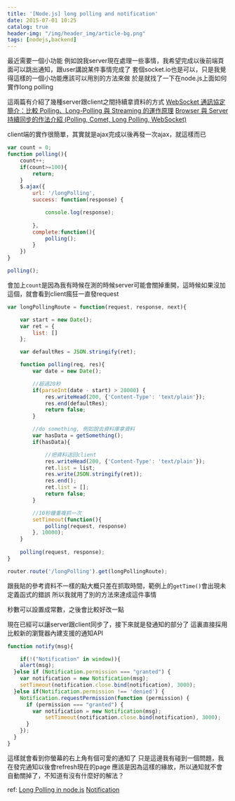 ```yaml
---
title: '[Node.js] long polling and notification'
date: 2015-07-01 10:25
catalog: true
header-img: "/img/header_img/article-bg.png"
tags: [nodejs,backend]
---
```

最近需要一個小功能
例如說我server現在處理一些事情，我希望完成以後前端頁面可以跳出通知，跟user講說某件事情完成了
套個socket.io也是可以，只是我覺得這樣的一個小功能應該可以用別的方法來做
於是就找了一下在node.js上面如何實作long polling

這兩篇有介紹了幾種server跟client之間持續拿資料的方式
[WebSocket 通訊協定簡介：比較 Polling、Long-Polling 與 Streaming 的運作原理](http://blogger.gtwang.org/2014/01/websocket-protocol.html)
[Browser 與 Server 持續同步的作法介紹 (Polling, Comet, Long Polling, WebSocket)](http://josephj.com/entry.php?id=358)

client端的實作很簡單，其實就是ajax完成以後再發一次ajax，就這樣而已
``` javascript
var count = 0;
function polling(){
	count++;
	if(count>=100){
		return;
	}
	$.ajax({
		url: '/longPolling',
		success: function(response) {

			console.log(response);
			
		},
		complete:function(){
			polling();
		}
	})
}

polling();
```

會加上`count`是因為我有時候在測的時候server可能會關掉重開，這時候如果沒加這個，就會看到client瘋狂一直發request

``` javascript
var longPollingRoute = function(request, response, next){

	var start = new Date();
	var ret = {
		list: []
	};

	var defaultRes = JSON.stringify(ret);

	function polling(req, res){
		var date = new Date();

		//超過20秒
		if(parseInt(date - start) > 20000) {
			res.writeHead(200, {'Content-Type': 'text/plain'});
			res.end(defaultRes);
			return false;
		}

		//do something, 例如說去資料庫拿資料
		var hasData = getSomething();
		if(hasData){

			//把資料送回client
			res.writeHead(200, {'Content-Type': 'text/plain'});
			ret.list = list;
			res.write(JSON.stringify(ret));
			res.end();
			ret.list = [];
			return false;
		}

		//10秒鐘重複抓一次
		setTimeout(function(){ 
			polling(request, response) 
		}, 10000);
	}
 
	polling(request, response);	
}

router.route('/longPolling').get(longPollingRoute);
```

跟我貼的參考資料不一樣的點大概只差在抓取時間，範例上的`getTime()`會出現未定義函式的錯誤
所以我就用了別的方法來達成這件事情

秒數可以設置成常數，之後會比較好改一點

現在已經可以讓server跟client同步了，接下來就是發通知的部分了
這裏直接採用比較新的瀏覽器內建支援的通知API

``` javascript
function notify(msg){

	if(!("Notification" in window)){
    alert(msg);
  }else if (Notification.permission === "granted") {
    var notification = new Notification(msg);
  	setTimeout(notification.close.bind(notification), 3000);
  }else if(Notification.permission !== 'denied') {
    Notification.requestPermission(function (permission) {
      if (permission === "granted") {
        var notification = new Notification(msg);
  			setTimeout(notification.close.bind(notification), 3000);
      }
    });
  }
}
```

這樣就會看到你螢幕的右上角有個可愛的通知了
只是這邊我有碰到一個問題，我在發完通知以後會refresh現在的page
應該是因為這樣的緣故，所以通知就不會自動關掉了，不知道有沒有什麼好的解法？

ref:
[Long Polling in node.js](http://blog.shian.tw/long-polling-in-node-js.html)
[Notification](https://developer.mozilla.org/en-US/docs/Web/API/notification)